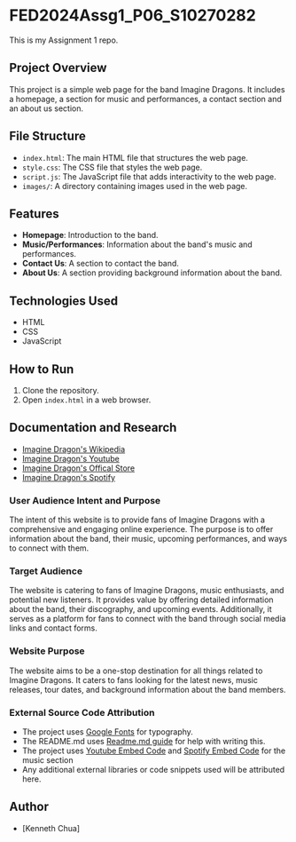 # FED2024Assg1_P06_S10270282

This is my Assignment 1 repo.

## Project Overview

This project is a simple web page for the band Imagine Dragons. It includes a homepage, a section for music and performances, a contact section and an about us section.

## File Structure

- `index.html`: The main HTML file that structures the web page.
- `style.css`: The CSS file that styles the web page.
- `script.js`: The JavaScript file that adds interactivity to the web page.
- `images/`: A directory containing images used in the web page.

## Features

- **Homepage**: Introduction to the band.
- **Music/Performances**: Information about the band's music and performances.
- **Contact Us**: A section to contact the band.
- **About Us**: A section providing background information about the band.

## Technologies Used

- HTML
- CSS
- JavaScript

## How to Run

1. Clone the repository.
2. Open `index.html` in a web browser.

## Documentation and Research

- [Imagine Dragon's Wikipedia](https://en.wikipedia.org/wiki/Imagine_Dragons)
- [Imagine Dragon's Youtube](https://www.youtube.com/@ImagineDragons)
- [Imagine Dragon's Offical Store](https://shop.imaginedragonsmusic.com/)
- [Imagine Dragon's Spotify](https://open.spotify.com/artist/53XhwfbYqKCa1cC15pYq2q)

### User Audience Intent and Purpose

The intent of this website is to provide fans of Imagine Dragons with a comprehensive and engaging online experience. The purpose is to offer information about the band, their music, upcoming performances, and ways to connect with them.

### Target Audience

The website is catering to fans of Imagine Dragons, music enthusiasts, and potential new listeners. It provides value by offering detailed information about the band, their discography, and upcoming events. Additionally, it serves as a platform for fans to connect with the band through social media links and contact forms.

### Website Purpose

The website aims to be a one-stop destination for all things related to Imagine Dragons. It caters to fans looking for the latest news, music releases, tour dates, and background information about the band members.

### External Source Code Attribution

- The project uses [Google Fonts](https://fonts.google.com/) for typography.
- The README.md uses [Readme.md guide](https://guides.github.com/features/mastering-markdown/) for help with writing this.
- The project uses [Youtube Embed Code](https://www.youtube.com/) and [Spotify Embed Code](https://open.spotify.com/) for the music section
- Any additional external libraries or code snippets used will be attributed here.

## Author

- [Kenneth Chua]
